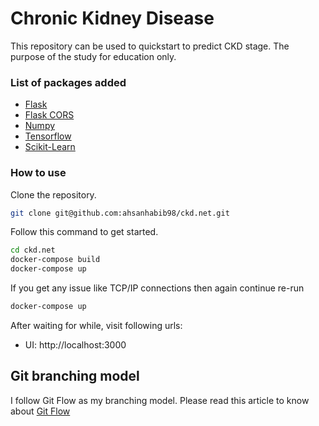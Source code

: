 # Chronic Kidney Disease


This repository can be used to quickstart to predict CKD stage. The purpose of the study for education only.


### List of packages added

- [Flask](https://flask.palletsprojects.com/en/2.1.x/)
- [Flask CORS](https://flask-cors.readthedocs.io/en/latest/)
- [Numpy](https://numpy.org/doc/stable/)
- [Tensorflow](https://www.tensorflow.org/)
- [Scikit-Learn](https://scikit-learn.org/stable/index.html)

### How to use

Clone the repository.

```sh
git clone git@github.com:ahsanhabib98/ckd.net.git
```

Follow this command to get started.


```sh
cd ckd.net
docker-compose build
docker-compose up
```
If you get any issue like TCP/IP connections then again continue re-run

```sh
docker-compose up
```
After waiting for while, visit following urls:

* UI: http://localhost:3000

## Git branching model
I follow Git Flow as my branching model.
Please read this article to know about [Git Flow](https://www.atlassian.com/git/tutorials/comparing-workflows/gitflow-workflow)

